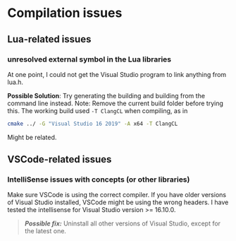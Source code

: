 # Compilation issues

## Lua-related issues

### unresolved external symbol in the Lua libraries

At one point, I could not get the Visual Studio program to link anything from lua.h.

**Possible Solution**:
Try generating the building and building from the command line instead. Note: Remove the current build folder before trying this.
The working build used `-T ClangCL` when compiling, as in

```sh
cmake ../ -G "Visual Studio 16 2019" -A x64 -T ClangCL
```

Might be related.

## VSCode-related issues

### IntelliSense issues with concepts (or other libraries)

Make sure VSCode is using the correct compiler. If you have older versions of Visual Studio installed, VSCode might be using the wrong headers. I have tested the intellisense for Visual Studio version >= 16.10.0.

> **_Possible fix:_** Uninstall all other versions of Visual Studio, except for the latest one.
